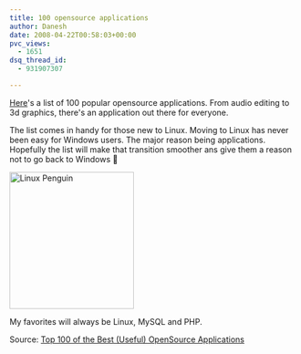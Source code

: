 ```yaml
---
title: 100 opensource applications
author: Danesh
date: 2008-04-22T00:58:03+00:00
pvc_views:
  - 1651
dsq_thread_id:
  - 931907307

---
```

[Here][1]'s a list of 100 popular opensource applications. From audio editing to 3d graphics, there's an application out there for everyone.

The list comes in handy for those new to Linux. Moving to Linux has never been easy for Windows users. The major reason being applications. Hopefully the list will make that transition smoother ans give them a reason not to go back to Windows 🙂

<img loading="lazy" class="alignnone size-full wp-image-522" title="Linux Penguin" src="/wp-content/uploads/2008/04/2432112387_6fdaab615a_m1.jpg" alt="Linux Penguin" width="218" height="240" /> 

My favorites will always be Linux, MySQL and PHP.

Source: [Top 100 of the Best (Useful) OpenSource Applications][2]

 [1]: http://ubuntulinuxhelp.com/top-100-of-the-best-useful-opensource-applications/
 [2]: https://digital.com/blog/open-source-business/